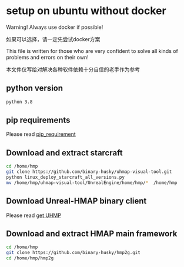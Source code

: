 # setup on ubuntu without docker

Warning! Always use docker if possible! 

如果可以选择，请一定先尝试docker方案

This file is written for those who are very confident to solve all kinds of problems and errors on their own!

本文件仅写给对解决各种软件依赖十分自信的老手作为参考

## python version

``` sh
python 3.8
```
## pip requirements 
Please read [pip_requirement](pip_requirement.md)


## Download and extract starcraft
``` sh
cd /home/hmp
git clone https://github.com/binary-husky/uhmap-visual-tool.git
python linux_deploy_starcraft_all_versions.py
mv /home/hmp/uhmap-visual-tool/UnrealEngine/home/hmp/*  /home/hmp
```

## Download Unreal-HMAP binary client
Please read [get UHMP](use_unreal_hmap.md)
<!-- ## download and extract starcraft and unreal engine
``` sh
cd /home/hmp
git clone https://github.com/binary-husky/uhmap-visual-tool.git
cd /home/hmp/uhmap-visual-tool/
python linux_deploy.py
python linux_deploy_starcraft_all_versions.py
mv /home/hmp/uhmap-visual-tool/UnrealEngine/home/hmp/*  /home/hmp
```  -->

## Download and extract HMAP main framework
``` sh
cd /home/hmp
git clone https://github.com/binary-husky/hmp2g.git
cd /home/hmp/hmp2g
```
